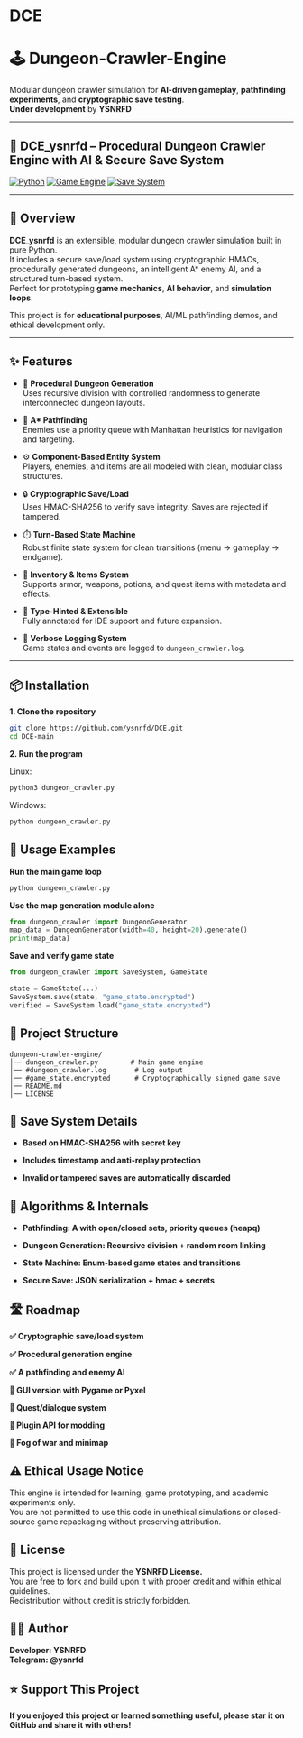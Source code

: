 # DCE

# 🕹️ Dungeon-Crawler-Engine

Modular dungeon crawler simulation for **AI-driven gameplay**, **pathfinding experiments**, and **cryptographic save testing**.  
**Under development** by **YSNRFD**

---

## 🧠 DCE_ysnrfd – Procedural Dungeon Crawler Engine with AI & Secure Save System

[![Python](https://img.shields.io/badge/python-3.8%2B-blue.svg)](https://www.python.org/)
[![Game Engine](https://img.shields.io/badge/Engine-Modular-lightgreen.svg)]()
[![Save System](https://img.shields.io/badge/Saves-Cryptographically%20Signed-critical.svg)]()

---

## 🚀 Overview

**DCE_ysnrfd** is an extensible, modular dungeon crawler simulation built in pure Python.  
It includes a secure save/load system using cryptographic HMACs, procedurally generated dungeons, an intelligent A\* enemy AI, and a structured turn-based system.  
Perfect for prototyping **game mechanics**, **AI behavior**, and **simulation loops**.

This project is for **educational purposes**, AI/ML pathfinding demos, and ethical development only.

---

## ✨ Features

- 🧱 **Procedural Dungeon Generation**  
  Uses recursive division with controlled randomness to generate interconnected dungeon layouts.

- 🧠 **A\* Pathfinding**  
  Enemies use a priority queue with Manhattan heuristics for navigation and targeting.

- ⚙️ **Component-Based Entity System**  
  Players, enemies, and items are all modeled with clean, modular class structures.

- 🔒 **Cryptographic Save/Load**  
  Uses HMAC-SHA256 to verify save integrity. Saves are rejected if tampered.

- ⏱️ **Turn-Based State Machine**  
  Robust finite state system for clean transitions (menu → gameplay → endgame).

- 🧃 **Inventory & Items System**  
  Supports armor, weapons, potions, and quest items with metadata and effects.

- 📜 **Type-Hinted & Extensible**  
  Fully annotated for IDE support and future expansion.

- 📓 **Verbose Logging System**  
  Game states and events are logged to `dungeon_crawler.log`.

---

## 📦 Installation

**1. Clone the repository**

```bash
git clone https://github.com/ysnrfd/DCE.git
cd DCE-main
```

**2. Run the program**

Linux:
```python
python3 dungeon_crawler.py
```
Windows:
```python
python dungeon_crawler.py
```




## 🔧 Usage Examples

**Run the main game loop**
```python
python dungeon_crawler.py
```

**Use the map generation module alone**

```python
from dungeon_crawler import DungeonGenerator
map_data = DungeonGenerator(width=40, height=20).generate()
print(map_data)
```

**Save and verify game state**

```python
from dungeon_crawler import SaveSystem, GameState

state = GameState(...)
SaveSystem.save(state, "game_state.encrypted")
verified = SaveSystem.load("game_state.encrypted")
```


## 📂 Project Structure
```structure
dungeon-crawler-engine/
│── dungeon_crawler.py        # Main game engine
│── #dungeon_crawler.log       # Log output
│── #game_state.encrypted      # Cryptographically signed game save
│── README.md                
│── LICENSE
```


## 🔐 Save System Details
- **Based on HMAC-SHA256 with secret key**  

- **Includes timestamp and anti-replay protection**  

- **Invalid or tampered saves are automatically discarded**  


## 🧠 Algorithms & Internals
- **Pathfinding: A with open/closed sets, priority queues (heapq)**  

- **Dungeon Generation: Recursive division + random room linking**  

- **State Machine: Enum-based game states and transitions**  

- **Secure Save: JSON serialization + hmac + secrets**


## 🛣️ Roadmap
**✅ Cryptographic save/load system**  

**✅ Procedural generation engine**  

**✅ A pathfinding and enemy AI** 

**🔲 GUI version with Pygame or Pyxel**  

**🔲 Quest/dialogue system**  

**🔲 Plugin API for modding**  

**🔲 Fog of war and minimap**  



## ⚠️ Ethical Usage Notice
This engine is intended for learning, game prototyping, and academic experiments only.  
You are not permitted to use this code in unethical simulations or closed-source game repackaging without preserving attribution.

## 📝 License
This project is licensed under the **YSNRFD License.**  
You are free to fork and build upon it with proper credit and within ethical guidelines.  
Redistribution without credit is strictly forbidden.  

## 👨‍💻 Author
**Developer: YSNRFD**  
**Telegram: @ysnrfd**

## ⭐ Support This Project
**If you enjoyed this project or learned something useful, please star it on GitHub and share it with others!**
